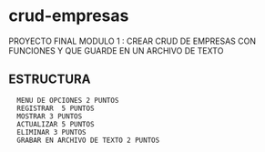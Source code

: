 # crud-empresas
PROYECTO FINAL MODULO 1 : CREAR CRUD DE EMPRESAS CON FUNCIONES Y QUE GUARDE EN UN ARCHIVO DE TEXTO
## ESTRUCTURA
```
  MENU DE OPCIONES 2 PUNTOS
  REGISTRAR  5 PUNTOS
  MOSTRAR 3 PUNTOS
  ACTUALIZAR 5 PUNTOS
  ELIMINAR 3 PUNTOS
  GRABAR EN ARCHIVO DE TEXTO 2 PUNTOS
```
